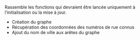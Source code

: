 Rassemble les fonctions qui devraient être lancée uniquement à l’initialisation ou la mise à jour.

- Création du graphe
- Récupération des coordonnées des numéros de rue connus
- Ajout du nom de ville aux arêtes du graphe